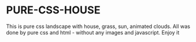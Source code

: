 PURE-CSS-HOUSE
==============

This is pure css landscape with house, grass, sun, animated clouds. All was done by pure css and html - without any images and javascript.  Enjoy it
